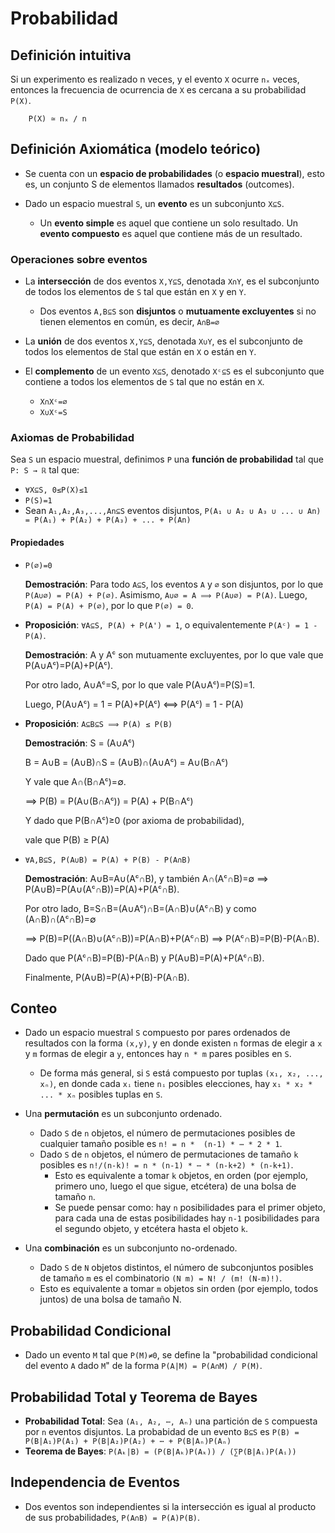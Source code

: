 Probabilidad
============

Definición intuitiva
--------------------

Si un experimento es realizado n veces,  y el evento `X` ocurre `nₓ` veces,
entonces la frecuencia de ocurrencia de `X` es cercana  a su probabilidad
`P(X)`.

```
    P(X) ≃ nₓ / n
```

Definición Axiomática (modelo teórico)
--------------------------------------

* Se cuenta con un **espacio de probabilidades** (o **espacio muestral**), esto
es, un conjunto S de elementos llamados **resultados** (outcomes).

* Dado un espacio muestral `S`, un **evento** es un subconjunto `X⊆S`.

	* Un **evento simple** es aquel que contiene un solo resultado. Un **evento compuesto** es aquel que contiene más de un resultado.

### Operaciones sobre eventos

* La **intersección** de dos eventos `X,Y⊆S`, denotada `X∩Y`, es el subconjunto de todos los elementos de `S` tal que están en `X` y en `Y`.
	* Dos eventos `A,B⊆S` son **disjuntos** o **mutuamente excluyentes** si no tienen elementos en común, es decir, `A∩B=∅`

* La **unión** de dos eventos `X,Y⊆S`, denotada `X∪Y`, es el subconjunto de todos los elementos de `S`tal que están en `X` o están en `Y`.

* El **complemento** de un evento `X⊆S`, denotado `Xᶜ⊆S` es el subconjunto que contiene a todos los elementos de `S` tal que no están en `X`.
    - `X∩Xᶜ=∅`
    - `X∪Xᶜ=S`

### Axiomas de Probabilidad

Sea `S` un espacio muestral, definimos `P` una **función de probabilidad** tal que `P: S → ℝ` tal que:
* `∀X⊆S, 0≤P(X)≤1`
* `P(S)=1`
* Sean `A₁,A₂,A₃,...,An⊆S` eventos disjuntos, 
`P(A₁ ∪ A₂ ∪ A₃ ∪ ... ∪ An) = P(A₁) + P(A₂) + P(A₃) + ... + P(An)`

#### Propiedades

* `P(∅)=0`
    
    **Demostración**: Para todo `A⊆S`, los eventos `A` y `∅` son disjuntos, por lo que `P(A∪∅) = P(A) + P(∅)`. Asimismo, `A∪∅ = A ⟹ P(A∪∅) = P(A)`. Luego, `P(A) = P(A) + P(∅)`, por lo que `P(∅) = 0`.

* **Proposición**: `∀A⊆S, P(A) + P(A') = 1`, o equivalentemente `P(Aᶜ) = 1 - P(A)`.
    
    **Demostración**: A y Aᶜ son mutuamente excluyentes, por lo que vale que P(A∪Aᶜ)=P(A)+P(Aᶜ). 

    Por otro lado, A∪Aᶜ=S, por lo que vale P(A∪Aᶜ)=P(S)=1.

    Luego, P(A∪Aᶜ) = 1 = P(A)+P(Aᶜ) ⟺ P(Aᶜ) = 1 - P(A)

* **Proposición**: `A⊆B⊆S ⟹ P(A) ≤ P(B)`
    
    **Demostración**:
    S = (A∪Aᶜ)

    B = A∪B = (A∪B)∩S = (A∪B)∩(A∪Aᶜ) = A∪(B∩Aᶜ)

    Y vale que A∩(B∩Aᶜ)=∅.

    ⟹ P(B) = P(A∪(B∩Aᶜ)) = P(A) + P(B∩Aᶜ)

    Y dado que P(B∩Aᶜ)≥0 (por axioma de probabilidad),

    vale que P(B) ≥ P(A)

* `∀A,B⊆S, P(A∪B) = P(A) + P(B) - P(A∩B)`
    
    **Demostración**: 
    A∪B=A∪(Aᶜ∩B), y también A∩(Aᶜ∩B)=∅ ⟹ P(A∪B)=P(A∪(Aᶜ∩B))=P(A)+P(Aᶜ∩B).

    Por otro lado, B=S∩B=(A∪Aᶜ)∩B=(A∩B)∪(Aᶜ∩B) y como (A∩B)∩(Aᶜ∩B)=∅

    ⟹ P(B)=P((A∩B)∪(Aᶜ∩B))=P(A∩B)+P(Aᶜ∩B) ⟹ P(Aᶜ∩B)=P(B)-P(A∩B).

    Dado que P(Aᶜ∩B)=P(B)-P(A∩B) y P(A∪B)=P(A)+P(Aᶜ∩B).

    Finalmente, P(A∪B)=P(A)+P(B)-P(A∩B).

Conteo
------

* Dado un espacio muestral `S` compuesto por pares ordenados de resultados con la forma `(x,y)`, y en donde existen `n` formas de elegir a `x` y `m` formas de elegir a `y`, entonces hay `n * m` pares posibles en `S`.
	* De forma más general, si `S` está compuesto por tuplas `(x₁, x₂, ..., xₙ)`, en donde cada `xᵢ` tiene `nᵢ` posibles elecciones, hay `x₁ * x₂ * ... * xₙ` posibles tuplas en `S`.

* Una **permutación** es un subconjunto ordenado.
	- Dado `S` de `n` objetos, el número de permutaciones posibles de cualquier tamaño posible es `n! = n *  (n-1) * ⋯ * 2 * 1`.
	- Dado `S` de `n` objetos, el número de permutaciones de tamaño `k` posibles es `n!/(n-k)! = n * (n-1) * ⋯ * (n-k+2) * (n-k+1)`.
        - Esto es equivalente a tomar `k` objetos, en orden (por ejemplo, primero uno, luego el que sigue, etcétera) de una bolsa de tamaño `n`.
        - Se puede pensar como: hay `n` posibilidades para el primer objeto, para cada una de estas posibilidades hay `n-1` posibilidades para el segundo objeto, y etcétera hasta el objeto `k`.

* Una **combinación** es un subconjunto no-ordenado.
    - Dado `S` de `N` objetos distintos, el número de subconjuntos posibles de tamaño `m` es el combinatorio `(N m) = N! / (m! (N-m)!)`.
    - Esto es equivalente a tomar `m` objetos sin orden (por ejemplo, todos juntos) de una bolsa de tamaño N.

Probabilidad Condicional
------------------------

* Dado un evento `M` tal que `P(M)≠0`, se define la "probabilidad condicional del evento `A` dado `M`" de la forma `P(A|M) = P(A∩M) / P(M)`.

Probabilidad Total y Teorema de Bayes
-------------------------------------

* **Probabilidad Total**: Sea `(A₁, A₂, ⋯, Aₙ)` una partición de `S` compuesta por `n` eventos disjuntos. La probabidad de un evento `B⊆S` es `P(B) = P(B|A₁)P(A₁) + P(B|A₂)P(A₂) + ⋯ + P(B|Aₙ)P(Aₙ)`
* **Teorema de Bayes**: `P(Aₖ|B) = (P(B|Aₖ)P(Aₖ)) / (∑P(B|Aᵢ)P(Aᵢ))`

Independencia de Eventos
------------------------

* Dos eventos son independientes si la intersección es igual al producto de sus probabilidades, `P(A∩B) = P(A)P(B)`.
